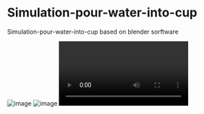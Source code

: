 # Simulation-pour-water-into-cup
Simulation-pour-water-into-cup based on blender sorftware

![image](https://github.com/weisting-kw/Simulation-pour-water-into-cup/blob/master/solid.png)
![image](https://github.com/weisting-kw/Simulation-pour-water-into-cup/blob/master/mesh.png)
![image](https://github.com/weisting-kw/Simulation-pour-water-into-cup/blob/master/video.avi)
